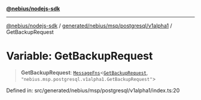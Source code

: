 [**@nebius/nodejs-sdk**](../../../../../../README.md)

---

[@nebius/nodejs-sdk](../../../../../../README.md) / [generated/nebius/msp/postgresql/v1alpha1](../README.md) / GetBackupRequest

# Variable: GetBackupRequest

> **GetBackupRequest**: [`MessageFns`](../../../../../../runtime/protos/core/interfaces/MessageFns.md)\<[`GetBackupRequest`](../interfaces/GetBackupRequest.md), `"nebius.msp.postgresql.v1alpha1.GetBackupRequest"`\>

Defined in: src/generated/nebius/msp/postgresql/v1alpha1/index.ts:20
